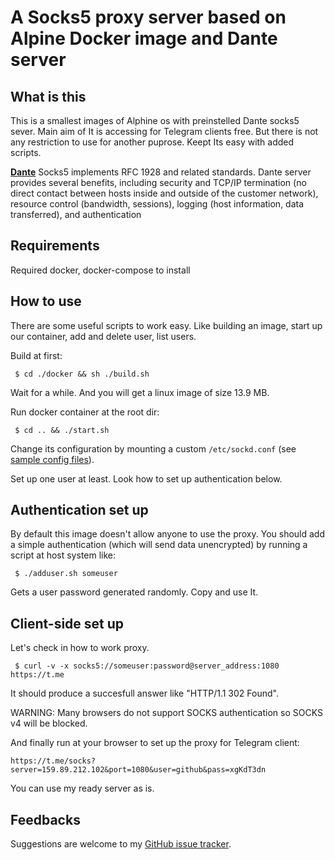 A Socks5 proxy server based on Alpine Docker image and Dante server
=================================================================

What is this
-------------

This is a smallest images of Alphine os with preinstelled Dante socks5 sever.
Main aim of It is accessing for Telegram clients free. But there is not any restriction to use for another puprose.
Keept Its easy with added scripts.

[**Dante**](http://www.inet.no/dante/index.html) Socks5 implements RFC 1928 and related standards.
Dante server provides several benefits, including security and TCP/IP termination (no direct contact between hosts inside and outside of the customer network), resource control (bandwidth, sessions), logging (host information, data transferred), and authentication



Requirements
-------------

Required docker, docker-compose to install



How to use
----------

There are some useful scripts to work easy.
Like building an image, start up our container, add and delete user, list users.

Build at first:

     $ cd ./docker && sh ./build.sh

Wait for a while. And you will get a linux image of size 13.9 MB.

Run docker container at the root dir:
     
     $ cd .. && ./start.sh

Change its configuration by mounting a custom `/etc/sockd.conf`
(see [sample config files](http://www.inet.no/dante/doc/latest/config/server.html)).

Set up one user at least. Look how to set up authentication below.



Authentication set up
---------------------

By default this image doesn't allow anyone to use the proxy.
You should add a simple authentication (which will send data unencrypted) by running a script at host system like:

     $ ./adduser.sh someuser

Gets a user password generated randomly. Copy and use It.



Client-side set up
-------------------

Let's check in how to work proxy.

     $ curl -v -x socks5://someuser:password@server_address:1080 https://t.me

It should produce a succesfull answer like "HTTP/1.1 302 Found".

WARNING: Many browsers do not support SOCKS authentication so SOCKS v4 will be blocked.

And finally run at your browser to set up the proxy for Telegram client:

    https://t.me/socks?server=159.89.212.102&port=1080&user=github&pass=xgKdT3dn

You can use my ready server as is.



Feedbacks
---------

Suggestions are welcome to my [GitHub issue tracker](https://github.com/shinevit/dante-alphine/issues).


